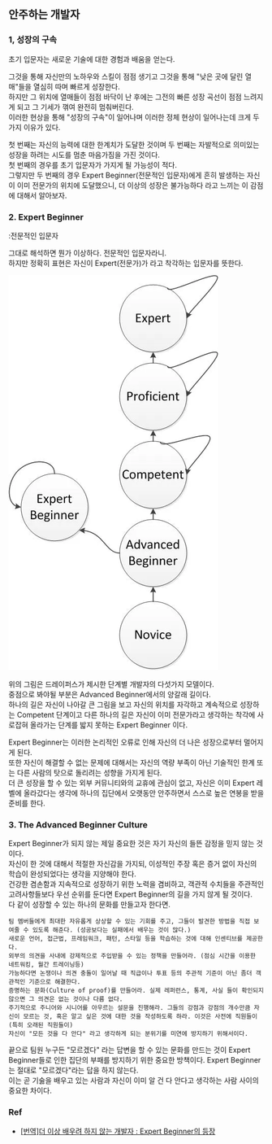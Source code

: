 ## 안주하는 개발자

### 1, 성장의 구속

초기 입문자는 새로운 기술에 대한 경험과 배움을 얻는다.

그것을 통해 자신만의 노하우와 스킬이 점점 생기고 그것을 통해 "낮은 곳에 달린 열매"들을 열심히 따며 빠르게 성장한다.     
하지만 그 위치에 열매들이 점점 바닥이 난 후에는 그전의 빠른 성장 곡선이 점점 느려지게 되고 그 기세가 껶여 완전히 멈춰버린다.    
이러한 현상을 통해 "성장의 구속"이 일어나며 이러한 정체 현상이 일어나는데 크게 두 가지 이유가 있다.

첫 번째는 자신의 능력에 대한 한계치가 도달한 것이며 두 번째는 자발적으로 의미있는 성장을 하려는 시도를 멈춘 마음가짐을 가진 것이다.     
첫 번째의 경우를 초기 입문자가 가지게 될 가능성이 적다.    
그렇지만 두 번째의 경우 Expert Beginner(전문적인 입문자)에게 흔히 발생하는 자신이 이미 전문가의 위치에 도달했으니, 더 이상의 성장은 불가능하다 라고 느끼는 이 감점에 대해서 알아보자.

### 2. Expert Beginner
:전문적인 입문자

그대로 해석하면 뭔가 이상하다. 전문적인 입문자라니.   
하지만 정확히 표현은 자신이 Expert(전문가)가 라고 착각하는 입문자를 뜻한다.

![expert-beginner](expert_beginner.webp)

위의 그림은 드레이퍼스가 제시한 단계별 개발자의 다섯가지 모델이다.   
중점으로 봐야될 부분은 Advanced Beginner에서의 양갈래 길이다.     
하나의 길은 자신이 나아갈 큰 그림을 보고 자신의 위치를 자각하고 계속적으로 성장하는 Competent 단계이고 다른 하나의 길은 자신이 이미 전문가라고 생각하는 착각에 사로잡혀 올라가는 단계를 밟지 못하는 Expert Beginner 이다.

Expert Beginner는 이러한 논리적인 오류로 인해 자신의 더 나은 성장으로부터 멀어지게 된다.       
또한 자신이 해결할 수 없는 문제에 대해서는 자신의 역량 부족이 아닌 기술적인 한계 또는 다른 사람의 탓으로 돌리려는 성향을 가지게 된다.       
더 큰 성장을 할 수 있는 외부 커뮤니티와의 교휴에 관심이 없고, 자신은 이미 Expert 레벨에 올라갔다는 생각에 하나의 집단에서 오랫동안 안주하면서 스스로 높은 연봉을 받을 준비를 한다.

### 3. The Advanced Beginner Culture

Expert Beginner가 되지 않는 제일 중요한 것은 자기 자신의 들뜬 감정을 믿지 않는 것이다.   
자신이 한 것에 대해서 적절한 자신감을 가지되, 이성적인 주장 혹은 증거 없이 자신의 학습이 완성되었다는 생각을 지양해야 한다.     
건강한 겸손함과 지속적으로 성장하기 위한 노력을 겸비하고, 객관적 수치들을 주관적인 고려사항들보다 우선 순위를 둔다면 Expert Beginner의 길을 가지 않게 될 것이다.  
다 같이 성장할 수 있는 하나의 문화를 만들고자 한다면.

```
팀 멤버들에게 최대한 자유롭게 상상할 수 있는 기회를 주고, 그들이 발견한 방법을 직접 보여줄 수 있도록 해준다. (성공보다는 실패에서 배우는 것이 많다.)
새로운 언어, 접근법, 프레임워크, 패턴, 스타일 등을 학습하는 것에 대해 인센티브를 제공한다.
외부의 의견을 사내에 강제적으로 주입받을 수 있는 정책을 만들어라. (점심 시간을 이용한 네트워킹, 월간 트레이닝등)
가능하다면 논쟁이나 의견 충돌이 일어날 때 직급이나 투표 등의 주관적 기준이 아닌 좀더 객관적인 기준으로 해결한다.
증명하는 문화(Culture of proof)를 만들어라. 실제 레퍼런스, 통계, 사실 들이 확인되지 않으면 그 의견은 없는 것이나 다름 없다.
주기적으로 주니어와 시니어를 아우르는 설문을 진행해라. 그들의 강점과 강점의 개수만큼 자신이 모르는 것, 혹은 알고 싶은 것에 대한 것을 작성하도록 하라. 이것은 사전에 직원들이 (특히 오래된 직원들이)
자신이 "모든 것을 다 안다" 라고 생각하게 되는 분위기를 미연에 방지하기 위해서이다.
```
끝으로 팀원 누구든 "모르겠다" 라는 답변을 할 수 있는 문화를 만드는 것이 Expert Beginner들로 인한 집단의 부패를 방지하기 위한 중요한 방책이다.
Expert Beginner는 절대로 "모르겠다"라는 답을 하지 않는다.  
이는 곧 기숧을 배우고 있는 사람과 자신이 이미 알 건 다 안다고 생각하는 사람 사이의 중요한 차이다.


### Ref
- [[번역]더 이상 배우려 하지 않는 개발자 : Expert Beginner의 등장](https://medium.com/@jwyeom63/%EB%8D%94-%EC%9D%B4%EC%83%81-%EB%B0%B0%EC%9A%B0%EB%A0%A4-%ED%95%98%EC%A7%80-%EC%95%8A%EB%8A%94-%EA%B0%9C%EB%B0%9C%EC%9E%90-expert-beginner%EC%9D%98-%EB%93%B1%EC%9E%A5-dd40c40aeedf) 
